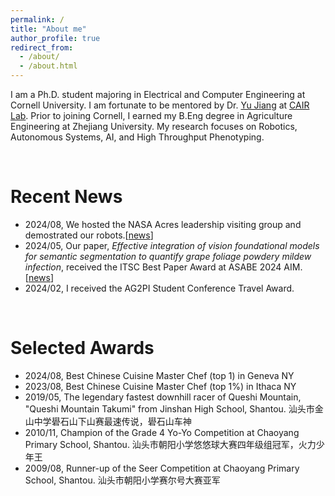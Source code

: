 ```yaml
---
permalink: /
title: "About me"
author_profile: true
redirect_from: 
  - /about/
  - /about.html
---
```


I am a Ph.D. student majoring in Electrical and Computer Engineering at Cornell University. I am fortunate to be mentored by Dr. [Yu Jiang](https://cals.cornell.edu/yu-jiang) at [CAIR Lab](https://cair.cals.cornell.edu/). Prior to joining Cornell, I earned my B.Eng degree in Agriculture Engineering at Zhejiang University. My research focuses on Robotics, Autonomous Systems, AI, and High Throughput Phenotyping.

<br/>

# Recent News
- 2024/08, We hosted the NASA Acres leadership visiting group and demostrated our robots.[[news](https://news.cornell.edu/stories/2024/08/space-farm-readying-nasa-satellites-help-growers)]
- 2024/05, Our paper, *Effective integration of vision foundational models for semantic segmentation to quantify grape foliage powdery mildew infection*, received the ITSC Best Paper Award at ASABE 2024 AIM. [[news](https://www.asabe.org/Awards-Competitions/Paper-Awards/ITSC-Paper-Awards)]
- 2024/02, I received the AG2PI Student Conference Travel Award.

<br/>

# Selected Awards
- 2024/08, Best Chinese Cuisine Master Chef (top 1) in Geneva NY
- 2023/08, Best Chinese Cuisine Master Chef (top 1%) in Ithaca NY
- 2019/05, The legendary fastest downhill racer of Queshi Mountain, "Queshi Mountain Takumi" from Jinshan High School, Shantou. 汕头市金山中学礐石山下山赛最速传说，礐石山车神
- 2010/11, Champion of the Grade 4 Yo-Yo Competition at Chaoyang Primary School, Shantou. 汕头市朝阳小学悠悠球大赛四年级组冠军，火力少年王
- 2009/08, Runner-up of the Seer Competition at Chaoyang Primary School, Shantou. 汕头市朝阳小学赛尔号大赛亚军